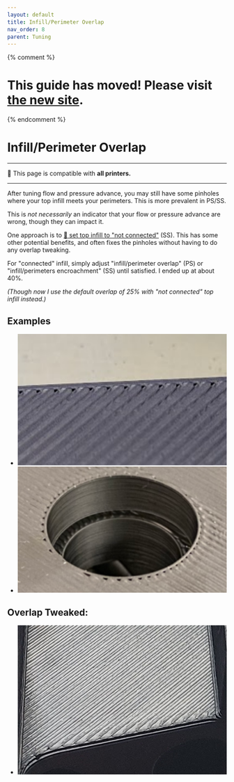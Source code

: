 ```yaml
---
layout: default
title: Infill/Perimeter Overlap
nav_order: 8
parent: Tuning
---
```

{% comment %} 
# This guide has moved! Please visit [the new site](https://andrewellis93.github.io/Print-Tuning-Guide/).
{% endcomment %}
# Infill/Perimeter Overlap
---
:dizzy: This page is compatible with **all printers.**

---

After tuning flow and pressure advance, you may still have some pinholes where your top infill meets your perimeters. This is more prevalent in PS/SS.

This is *not necessarily* an indicator that your flow or pressure advance are wrong, though they can impact it. 

One approach is to [:page_facing_up: set top infill to "not connected"](./troubleshooting/small_infill_areas_overextruded.md#not-connected-top-infill-superslicer) (SS). This has some other potential benefits, and often fixes the pinholes without having to do any overlap tweaking.

For "connected" infill, simply adjust "infill/perimeter overlap" (PS) or "infill/perimeters encroachment" (SS) until satisfied. I ended up at about 40%. 

*(Though now I use the default overlap of 25% with "not connected" top infill instead.)*

## Examples
- ![](./images/infill_perimeter_overlap/Overlap-1.png) 
- ![](./images/infill_perimeter_overlap/Overlap-2.png) 
## Overlap Tweaked:

- ![](./images/infill_perimeter_overlap/Overlap-Fixed1.png) 

